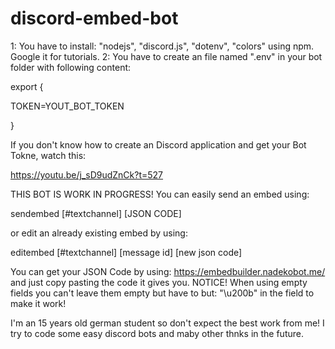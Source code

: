 # discord-embed-bot

1: You have to install: "nodejs", "discord.js", "dotenv", "colors" using npm. Google it for tutorials. 
2: You have to create an file named ".env" in your bot folder with following content:

export {

TOKEN=YOUT_BOT_TOKEN

}

If you don't know how to create an Discord application and get your Bot Tokne, watch this:

https://youtu.be/j_sD9udZnCk?t=527

THIS BOT IS WORK IN PROGRESS! You can easily send an embed using:

sendembed [#textchannel] [JSON CODE]

or edit an already existing embed by using:

editembed [#textchannel] [message id] [new json code]

You can get your JSON Code by using: https://embedbuilder.nadekobot.me/ and just copy pasting the code it gives you. NOTICE! When using empty fields you can't leave them empty but have to but: "\u200b" in the field to make it work!

I'm an 15 years old german student so don't expect the best work from me! I try to code some easy discord bots and maby other thnks in the future.
